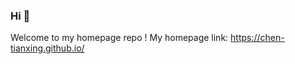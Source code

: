 ### Hi 👋

Welcome to my homepage repo !
My homepage link: <a href="https://chen-tianxing.github.io/">https://chen-tianxing.github.io/</a>
